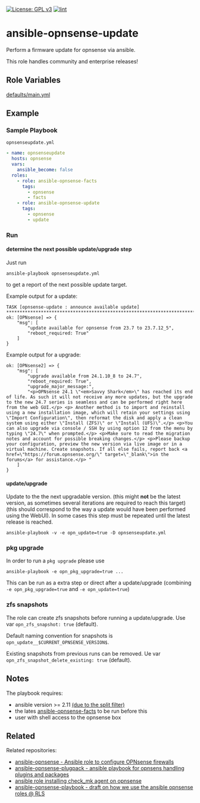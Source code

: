 [![License: GPL v3](https://img.shields.io/badge/License-GPL%20v3-blue.svg)](http://www.gnu.org/licenses/gpl-3.0)
[![lint](https://github.com/Rosa-Luxemburgstiftung-Berlin/ansible-opnsense-update/actions/workflows/lint.yml/badge.svg)](https://github.com/Rosa-Luxemburgstiftung-Berlin/ansible-opnsense-update/actions?query=workflow%3Aansible-lint)

# ansible-opnsense-update
Perform a firmware update for opnsense via ansible.

This role handles community and enterprise releases!

## Role Variables

[defaults/main.yml](defaults/main.yml)

## Example

### Sample Playbook

`opnsenseupdate.yml`
```yaml
- name: opnsenseupdate
  hosts: opnsense
  vars:
    ansible_become: false
  roles:
    - role: ansible-opnsense-facts
      tags:
        - opnsense
        - facts
    - role: ansible-opnsense-update
      tags:
        - opnsense
        - update
```

### Run

#### determine the next possible update/upgrade step

Just run
```
ansible-playbook opnsenseupdate.yml
```
to get a report of the next possible update target.

Example output for a update:
```
TASK [opnsense-update : announce available update] ****************************************************************************************************************************************************************
ok: [OPNsense] => {
    "msg": [
        "update available for opnsense from 23.7 to 23.7.12_5",
        "reboot_required: True"
    ]
}
```

Example output for a upgrade:
```
ok: [OPNsense2] => {
    "msg": [
        "upgrade available from 24.1.10_8 to 24.7",
        "reboot_required: True",
        "upgrade_major_message:",
        "<p>OPNsense 24.1 \"<em>Savvy Shark</em>\" has reached its end of life. As such it will not receive any more updates, but the upgrade to the new 24.7 series is seamless and can be performed right here from the web GUI.</p> <p> Another method is to import and reinstall using a new installation image, which will retain your settings using \"Import Configuration\", then reformat the disk and apply a clean system using either \"Install (ZFS)\" or \"Install (UFS)\".</p> <p>You can also upgrade via console / SSH by using option 12 from the menu by typing \"24.7\" when prompted.</p> <p>Make sure to read the migration notes and account for possible breaking changes.</p> <p>Please backup your configuration, preview the new version via live image or in a virtual machine. Create snapshots. If all else fails, report back <a href=\"https://forum.opnsense.org/\" target=\"_blank\">in the forums</a> for assistance.</p> "
    ]
}
```

#### update/upgrade

Update to the the next upgradable version.
(this might **not** be the latest version, as sometimes several iterations are required to reach this target)
(this should correspond to the way a update would have been performed using the WebUI).
In some cases this step must be repeated until the latest release is reached.
```
ansible-playbook -v -e opn_update=true -D opnsenseupdate.yml
```

### pkg upgrade

In order to run a `pkg upgrade` please use

```
ansible-playbook -e opn_pkg_upgrade=true ...
```

This can be run as a extra step or direct after a update/upgrade (combining `-e opn_pkg_upgrade=true` and `-e opn_update=true`)


### zfs snapshots

The role can create zfs snapshots before running a update/upgrade.
Use var `opn_zfs_snapshot: true` (default).

Default naming convention for snapshots is `opn_update__$CURRENT_OPNSENSE_VERSION$`.

Existing snapshots from previous runs can be removed.
Ue var `opn_zfs_snapshot_delete_existing: true` (default).

## Notes

The playbook requires:
  * ansible version >= 2.11 [(due to the split filter)](https://docs.ansible.com/ansible/latest/user_guide/playbooks_filters.html#manipulating-strings)
  * the lates [ansible-opnsense-facts](https://github.com/Rosa-Luxemburgstiftung-Berlin/ansible-opnsense-facts) to be run before this
  * user with shell access to the opnsense box

## Related

Related repositories:
  * [ansible-opnsense - Ansible role to configure OPNsense firewalls](https://github.com/Rosa-Luxemburgstiftung-Berlin/ansible-opnsense)
  * [ansible-opnsense-plugpack - ansible playbook for opnsens handling plugins and packages](https://github.com/Rosa-Luxemburgstiftung-Berlin/ansible-opnsense-plugpack)
  * [ansible role installing check_mk agent on opnsense](https://github.com/Rosa-Luxemburgstiftung-Berlin/ansible-opnsense-checkmk)
  * [ansible-opnsense-playbook - draft on how we use the ansible opnsense roles @ RLS](https://github.com/Rosa-Luxemburgstiftung-Berlin/ansible-opnsense-playbook)
